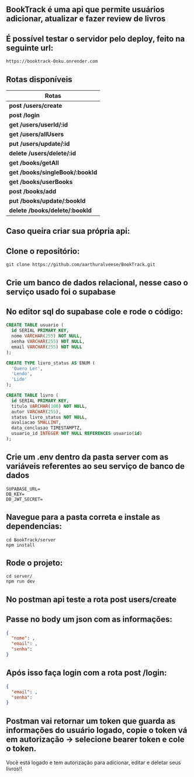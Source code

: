 ## BookTrack é uma api que permite usuários adicionar, atualizar e fazer review de livros

## É possível testar o servidor pelo deploy, feito na seguinte url:
```
https://booktrack-0nku.onrender.com
```

## Rotas disponíveis
| Rotas |
| ----- |
| **post /users/create**            |
| **post /login**                   |
| **get /users/userId/:id**         |
| **get /users/allUsers**           |
| **put /users/update/:id**         |
| **delete /users/delete/:id**      |
| **get /books/getAll**             |
| **get /books/singleBook/:bookId** |
| **get /books/userBooks**          |
| **post /books/add**               |
| **put /books/update/:bookId**     |  
| **delete /books/delete/:bookId**  |


## Caso queira criar sua própria api:

## Clone o repositório:
```
git clone https://github.com/aarthuralveese/BookTrack.git
```

## Crie um banco de dados relacional, nesse caso o serviço usado foi o supabase
## No editor sql do supabase cole e rode o código:
```SQL
CREATE TABLE usuario (
  id SERIAL PRIMARY KEY,
  nome VARCHAR(255) NOT NULL,
  senha VARCHAR(255) NOT NULL,
  email VARCHAR(255) NOT NULL
);

CREATE TYPE livro_status AS ENUM (
  'Quero Ler',
  'Lendo',
  'Lido'
);

CREATE TABLE livro (
  id SERIAL PRIMARY KEY,
  titulo VARCHAR(100) NOT NULL,
  autor VARCHAR(255),
  status livro_status NOT NULL,
  avaliacao SMALLINT,
  data_conclusao TIMESTAMPTZ,
  usuario_id INTEGER NOT NULL REFERENCES usuario(id)
);
```
## Crie um .env dentro da pasta server com as variáveis referentes ao seu serviço de banco de dados
```
SUPABASE_URL=
DB_KEY=
DB_JWT_SECRET=
```

## Navegue para a pasta correta e instale as dependencias:
```
cd BookTrack/server
npm install
```

## Rode o projeto:
```
cd server/
npm run dev
```

## No postman api teste a rota post users/create
## Passe no body um json com as informações:
```json
{
  "nome": ,
  "email": ,
  "senha":
}
```
## Após isso faça login com a rota post /login:
```json
{
  "email": ,
  "senha":
}
```
## Postman vai retornar um token que guarda as informações do usuário logado, copie o token vá em autorização -> selecione bearer token e cole o token.
Você está logado e tem autorização para adicionar, editar e deletar seus livros!!
